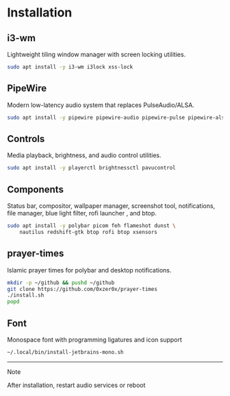 # Installation

## i3-wm

Lightweight tiling window manager with screen locking utilities.

```bash
sudo apt install -y i3-wm i3lock xss-lock
```

## PipeWire

Modern low-latency audio system that replaces PulseAudio/ALSA.

```sh
sudo apt install -y pipewire pipewire-audio pipewire-pulse pipewire-alsa
```

## Controls

Media playback, brightness, and audio control utilities.

```sh
sudo apt install -y playerctl brightnessctl pavucontrol
```

## Components

Status bar, compositor, wallpaper manager, screenshot tool,
notifications, file manager, blue light filter, rofi launcher , and btop.

```sh
sudo apt install -y polybar picom feh flameshot dunst \
    nautilus redshift-gtk btop rofi btop xsensors
```

## prayer-times

Islamic prayer times for polybar and desktop notifications.

```bash
mkdir -p ~/github && pushd ~/github
git clone https://github.com/0xzer0x/prayer-times
./install.sh
popd
```

## Font

Monospace font with programming ligatures and icon support

```sh
~/.local/bin/install-jetbrains-mono.sh
```

---

> [!NOTE]
> After installation, restart audio services or reboot
